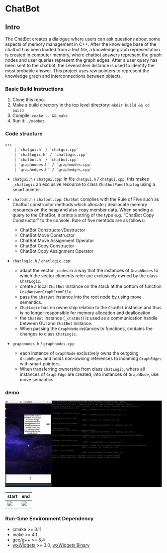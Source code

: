 # ChatBot

## Intro
The ChatBot creates a dialogue where users can ask questions about some aspects of memory management in C++. After the knowledge base of the chatbot has been loaded from a text file, a knowledge graph representation is created in computer memory, where chatbot answers represent the graph nodes and user queries represent the graph edges. After a user query has been sent to the chatbot, the Levenshtein distance is used to identify the most probable answer. This project uses raw pointers to represent the knowledge graph and interconnections between objects.

### Basic Build Instructions
1. Clone this repo.
2. Make a build directory in the top level directory: `mkdir build && cd build`
3. Compile: `cmake .. && make`
4. Run it: `./membot`.


### Code structure
```
src -
    | `chatgui.h` / `chatgui.cpp`
    | `chatlogic.h` / `chatlogic.cpp` 
    | `chatbot.h` / `chatbot.cpp`
    | `graphnodes.h` / `graphnodes.cpp`
    | `graphedges.h` / `graphedges.cpp`
```
* `chatgui.h` / `chatgui.cpp`:  In file `chatgui.h` / `chatgui.cpp`, this makes `_chatLogic` an exclusive resource to class `ChatbotPanelDialog` using a smart pointer.
* `chatbot.h` / `chatbot.cpp`:  `ChatBot` complies with the Rule of Five such as Chatbot constructor methods which allocate / deallocate memory resources on the heap and also copy member data. When sending a query to the ChatBot, it prints a string of the type e.g. "ChatBot Copy Constructor" to the console. Rule of five mehtods are as follows:
    * ChatBot Constructor/Destructor
    * ChatBot Move Constructor
    * ChatBot Move Assignment Operator
    * ChatBot Copy Constructor 
    * ChatBot Copy Assignment Operator
* `chatlogic.h` / `chatlogic.cpp`: 
    * adapt the vector `_nodes` in a way that the instances of `GraphNodes` to which the vector elements refer are exclusively owned by the class `ChatLogic`. 
    * create a local `ChatBot` instance on the stack at the bottom of function `LoadAnswerGraphFromFile`. 
    * pass the `ChatBot` instance into the root node by using move semantics. 
    * `ChatLogic` has no ownership relation to the `ChatBot` instance and thus is no longer responsible for memory allocation and deallocation
    * the `ChatBot` instance (`_chatBot`) is used as a communication handle between GUI and `ChatBot` instance. 
    * When passing the `GraphNode` instances to functions, contains the changes to class `ChatLogic`. 

* `graphnodes.h` / `graphnodes.cpp`
    * each instance of `GraphNode` exclusively owns the outgoing `GraphEdges` and holds non-owning references to incoming `GraphEdges` with smart pointers.
    * When transferring ownership from class `ChatLogic`, where all instances of `GraphEdge` are created, into instances of `GraphNode`, use move semantics. 

### demo 
![demo](chatbot_demo.gif)

| start | end | 
|--|--|
| <img src="image/chatbot_demo1.png" width="500" /> | <img src="image/chatbot_demo2.png" width="500" />  |

### Run-time Environment Dependency
* cmake >= 3.11
* make >= 4.1
* gcc/g++ >= 5.4
* [wxWidgets](https://wiki.wxwidgets.org/Install) >= 3.0, [wxWidgets Binary](https://wiki.codelite.org/pmwiki.php/Main/WxWidgets30Binaries#toc2)
